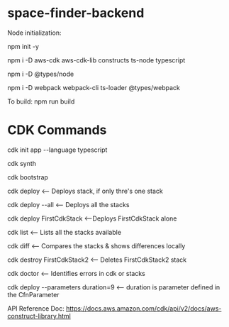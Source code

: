 # space-finder-backend

Node initialization:

npm init -y

npm i -D aws-cdk aws-cdk-lib constructs ts-node typescript

npm i -D @types/node

npm i -D webpack webpack-cli ts-loader @types/webpack

To build:
npm run build

# CDK Commands

cdk init app --language typescript

cdk synth

cdk bootstrap

cdk deploy <-- Deploys stack, if only thre's one stack

cdk deploy --all <-- Deploys all the stacks

cdk deploy FirstCdkStack <--Deploys FirstCdkStack alone

cdk list <-- Lists all the stacks available

cdk diff <-- Compares the stacks & shows differences locally

cdk destroy FirstCdkStack2 <-- Deletes FirstCdkStack2 stack

cdk doctor <-- Identifies errors in cdk or stacks

cdk deploy --parameters duration=9 <-- duration is parameter defined in the CfnParameter

API Reference Doc: https://docs.aws.amazon.com/cdk/api/v2/docs/aws-construct-library.html
